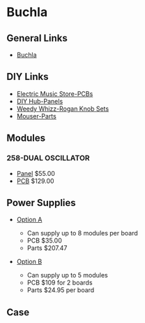 # Buchla
## General Links
- [Buchla](https://buchla.com/)

## DIY Links
- [Electric Music Store-PCBs](https://electricmusicstore.com/)
- [DIY Hub-Panels](http://siddarthianinnovations.bigcartel.com/)
- [Weedy Whizz-Rogan Knob Sets](http://www.weedywhizz.com/buchla-cases-and-parts/buchla-diy-parts/knob-sets/)
- [Mouser-Parts](http://www.mouser.com/)

## Modules
### 258-DUAL OSCILLATOR
- [Panel](http://siddarthianinnovations.bigcartel.com/product/258c-front-panel-for-diy-kit) $55.00
- [PCB](https://electricmusicstore.com/products/dual-oscillator-model-258c-rev2) $129.00

## Power Supplies
- [Option A](http://siddarthianinnovations.bigcartel.com/product/buchla-power-distro-power-bus-boards) 
	* Can supply up to 8 modules per board
	* PCB $35.00
	* Parts $207.47 
	
- [Option B](https://electricmusicstore.com/products/power-supply-unit-model-211)
	* Can supply up to 5 modules
	* PCB $109 for 2 boards
	* Parts $24.95 per board 
## Case
